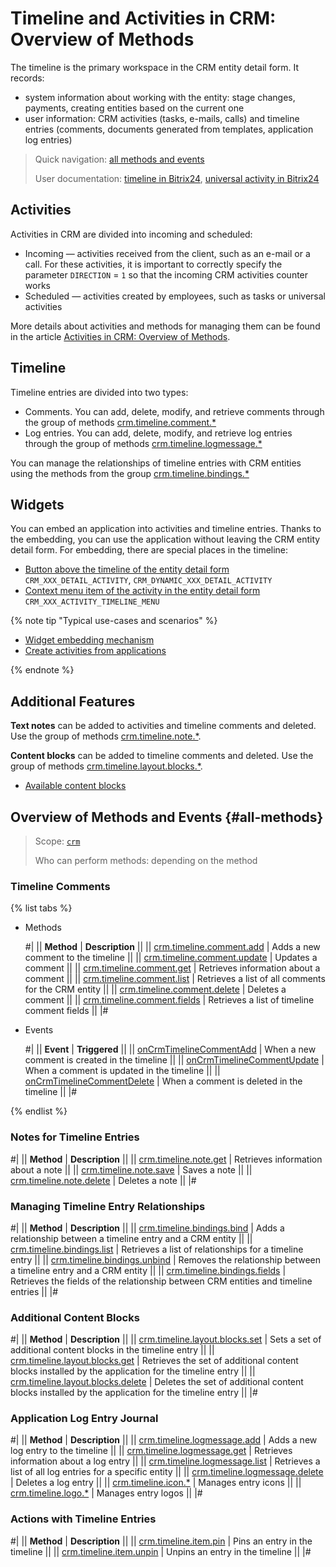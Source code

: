 # Timeline and Activities in CRM: Overview of Methods

The timeline is the primary workspace in the CRM entity detail form. It records:

* system information about working with the entity: stage changes, payments, creating entities based on the current one
* user information: CRM activities (tasks, e-mails, calls) and timeline entries (comments, documents generated from templates, application log entries)

> Quick navigation: [all methods and events](#all-methods) 
> 
> User documentation: [timeline in Bitrix24](https://helpdesk.bitrix24.com/open/16767378/), [universal activity in Bitrix24](https://helpdesk.bitrix24.com/open/21458972/)

## Activities

Activities in CRM are divided into incoming and scheduled:

* Incoming — activities received from the client, such as an e-mail or a call. For these activities, it is important to correctly specify the parameter `DIRECTION` = `1` so that the incoming CRM activities counter works
* Scheduled — activities created by employees, such as tasks or universal activities
  
More details about activities and methods for managing them can be found in the article [Activities in CRM: Overview of Methods](./activities/index.md).

## Timeline

Timeline entries are divided into two types: 

* Comments. You can add, delete, modify, and retrieve comments through the group of methods [crm.timeline.comment.*](./comments/index.md)
* Log entries. You can add, delete, modify, and retrieve log entries through the group of methods [crm.timeline.logmessage.*](./logmessage/index.md)
  
You can manage the relationships of timeline entries with CRM entities using the methods from the group [crm.timeline.bindings.*](./bindings/index.md) 

## Widgets

You can embed an application into activities and timeline entries. Thanks to the embedding, you can use the application without leaving the CRM entity detail form. For embedding, there are special places in the timeline:

* [Button above the timeline of the entity detail form](../../widgets/crm/detail-activity.md) `CRM_XXX_DETAIL_ACTIVITY`, `CRM_DYNAMIC_XXX_DETAIL_ACTIVITY`
* [Context menu item of the activity in the entity detail form](../../widgets/crm/activity-timeline-menu.md) `CRM_XXX_ACTIVITY_TIMELINE_MENU`

{% note tip "Typical use-cases and scenarios" %}

- [Widget embedding mechanism](../../widgets/index.md)
- [Create activities from applications](./activities/app-embedding/activity-app.md)

{% endnote %}

## Additional Features 

**Text notes** can be added to activities and timeline comments and deleted. Use the group of methods [crm.timeline.note.*](./note/index.md).

**Content blocks** can be added to timeline comments and deleted. Use the group of methods [crm.timeline.layout.blocks.*](./layout-blocks/index.md).

* [Available content blocks](./activities/configurable/structure/body.md#contentblockdto)


## Overview of Methods and Events {#all-methods}

> Scope: [`crm`](../../scopes/permissions.md)
>
> Who can perform methods: depending on the method

### Timeline Comments

{% list tabs %}

- Methods

    #|
    || **Method** | **Description** ||
    || [crm.timeline.comment.add](./comments/crm-timeline-comment-add.md)   | Adds a new comment to the timeline ||
    || [crm.timeline.comment.update](./comments/crm-timeline-comment-update.md)  |  Updates a comment ||
    || [crm.timeline.comment.get](./comments/crm-timeline-comment-get.md)   |  Retrieves information about a comment ||
    || [crm.timeline.comment.list](./comments/crm-timeline-comment-list.md) |  Retrieves a list of all comments for the CRM entity ||
    || [crm.timeline.comment.delete](./comments/crm-timeline-comment-delete.md)  |  Deletes a comment ||
    || [crm.timeline.comment.fields](./comments/crm-timeline-comment-fields.md)  | Retrieves a list of timeline comment fields ||
    |#

- Events

    #|
    || **Event** | **Triggered** ||
    || [onCrmTimelineCommentAdd](./comments/events/on-Crm-Timeline-Comment-Add.md) | When a new comment is created in the timeline ||
    || [onCrmTimelineCommentUpdate](./comments/events/on-Crm-Timeline-Comment-Update.md) | When a comment is updated in the timeline  ||
    || [onCrmTimelineCommentDelete](./comments/events/on-Crm-Timeline-Comment-Delete.md) | When a comment is deleted in the timeline  ||
    |#

{% endlist %}

### Notes for Timeline Entries

#|
|| **Method** | **Description** ||
|| [crm.timeline.note.get](./note/crm-timeline-note-get.md) | Retrieves information about a note ||
|| [crm.timeline.note.save](./note/crm-timeline-note-save.md) | Saves a note ||
|| [crm.timeline.note.delete](./note/crm-timeline-note-delete.md) | Deletes a note ||
|#


### Managing Timeline Entry Relationships

#|
|| **Method** | **Description** ||
|| [crm.timeline.bindings.bind](./bindings/crm-timeline-bindings-bind.md) | Adds a relationship between a timeline entry and a CRM entity ||
|| [crm.timeline.bindings.list](./bindings/crm-timeline-bindings-list.md) | Retrieves a list of relationships for a timeline entry ||
|| [crm.timeline.bindings.unbind](./bindings/crm-timeline-bindings-unbind.md) | Removes the relationship between a timeline entry and a CRM entity ||
|| [crm.timeline.bindings.fields](./bindings/crm-timeline-bindings-fields.md) | Retrieves the fields of the relationship between CRM entities and timeline entries ||
|#

### Additional Content Blocks

#|
|| **Method** | **Description** ||
|| [crm.timeline.layout.blocks.set](./layout-blocks/crm-timeline-layout-blocks-set.md) | Sets a set of additional content blocks in the timeline entry ||
|| [crm.timeline.layout.blocks.get](./layout-blocks/crm-timeline-layout-blocks-get.md) | Retrieves the set of additional content blocks installed by the application for the timeline entry ||
|| [crm.timeline.layout.blocks.delete](./layout-blocks/crm-timeline-layout-blocks-delete.md) | Deletes the set of additional content blocks installed by the application for the timeline entry ||
|#

### Application Log Entry Journal

#|
|| **Method** | **Description** ||
|| [crm.timeline.logmessage.add](./logmessage/crm-timeline-logmessage-add.md) | Adds a new log entry to the timeline ||
|| [crm.timeline.logmessage.get](./logmessage/crm-timeline-logmessage-get.md) | Retrieves information about a log entry ||
|| [crm.timeline.logmessage.list](./logmessage/crm-timeline-logmessage-list.md) | Retrieves a list of all log entries for a specific entity ||
|| [crm.timeline.logmessage.delete](./logmessage/crm-timeline-logmessage-delete.md) | Deletes a log entry ||
|| [crm.timeline.icon.*](./logmessage/icons/index.md) | Manages entry icons ||
|| [crm.timeline.logo.*](./logmessage/logo/index.md) | Manages entry logos ||
|#

### Actions with Timeline Entries

#|
|| **Method** | **Description** ||
|| [crm.timeline.item.pin](./actions/crm-timeline-item-pin.md) | Pins an entry in the timeline ||
|| [crm.timeline.item.unpin](./actions/crm-timeline-item-unpin.md) | Unpins an entry in the timeline ||
|#